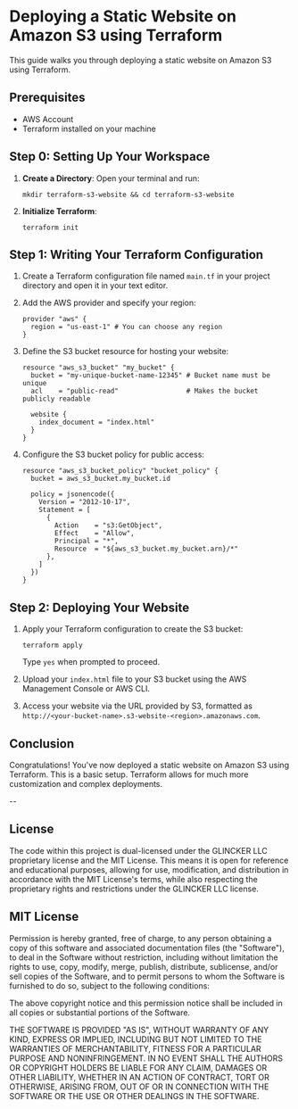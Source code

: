 
# Deploying a Static Website on Amazon S3 using Terraform

This guide walks you through deploying a static website on Amazon S3 using Terraform.

## Prerequisites

- AWS Account
- Terraform installed on your machine

## Step 0: Setting Up Your Workspace

1. **Create a Directory**: Open your terminal and run:
   ```shell
   mkdir terraform-s3-website && cd terraform-s3-website
   ```
   
2. **Initialize Terraform**:
   ```shell
   terraform init
   ```

## Step 1: Writing Your Terraform Configuration

1. Create a Terraform configuration file named `main.tf` in your project directory and open it in your text editor.

2. Add the AWS provider and specify your region:
   ```hcl
   provider "aws" {
     region = "us-east-1" # You can choose any region
   }
   ```

3. Define the S3 bucket resource for hosting your website:
   ```hcl
   resource "aws_s3_bucket" "my_bucket" {
     bucket = "my-unique-bucket-name-12345" # Bucket name must be unique
     acl    = "public-read"                 # Makes the bucket publicly readable

     website {
       index_document = "index.html"
     }
   }
   ```

4. Configure the S3 bucket policy for public access:
   ```hcl
   resource "aws_s3_bucket_policy" "bucket_policy" {
     bucket = aws_s3_bucket.my_bucket.id

     policy = jsonencode({
       Version = "2012-10-17",
       Statement = [
         {
           Action    = "s3:GetObject",
           Effect    = "Allow",
           Principal = "*",
           Resource  = "${aws_s3_bucket.my_bucket.arn}/*"
         },
       ]
     })
   }
   ```

## Step 2: Deploying Your Website

1. Apply your Terraform configuration to create the S3 bucket:
   ```shell
   terraform apply
   ```
   Type `yes` when prompted to proceed.

2. Upload your `index.html` file to your S3 bucket using the AWS Management Console or AWS CLI.

3. Access your website via the URL provided by S3, formatted as `http://<your-bucket-name>.s3-website-<region>.amazonaws.com`.

## Conclusion

Congratulations! You've now deployed a static website on Amazon S3 using Terraform. This is a basic setup. Terraform allows for much more customization and complex deployments.

--
## License
The code within this project is dual-licensed under the GLINCKER LLC proprietary license and the MIT License. This means it is open for reference and educational purposes, allowing for use, modification, and distribution in accordance with the MIT License's terms, while also respecting the proprietary rights and restrictions under the GLINCKER LLC license.

## MIT License
Permission is hereby granted, free of charge, to any person obtaining a copy of this software and associated documentation files (the "Software"), to deal in the Software without restriction, including without limitation the rights to use, copy, modify, merge, publish, distribute, sublicense, and/or sell copies of the Software, and to permit persons to whom the Software is furnished to do so, subject to the following conditions:

The above copyright notice and this permission notice shall be included in all copies or substantial portions of the Software.

THE SOFTWARE IS PROVIDED "AS IS", WITHOUT WARRANTY OF ANY KIND, EXPRESS OR IMPLIED, INCLUDING BUT NOT LIMITED TO THE WARRANTIES OF MERCHANTABILITY, FITNESS FOR A PARTICULAR PURPOSE AND NONINFRINGEMENT. IN NO EVENT SHALL THE AUTHORS OR COPYRIGHT HOLDERS BE LIABLE FOR ANY CLAIM, DAMAGES OR OTHER LIABILITY, WHETHER IN AN ACTION OF CONTRACT, TORT OR OTHERWISE, ARISING FROM, OUT OF OR IN CONNECTION WITH THE SOFTWARE OR THE USE OR OTHER DEALINGS IN THE SOFTWARE.
